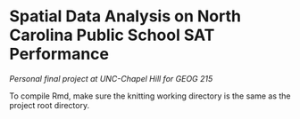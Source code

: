 # Spatial Data Analysis on North Carolina Public School SAT Performance

_Personal final project at UNC-Chapel Hill for GEOG 215_

To compile Rmd, make sure the knitting working directory is the same as the project root directory.
